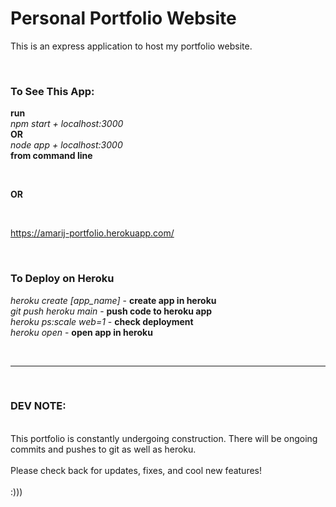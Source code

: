 # Personal Portfolio Website

This is an express application to host my portfolio website. 
<br>



<br>

### To See This App:
<strong>run</strong>
<br>
*npm start + localhost:3000* 
<br>
<strong>OR</strong> 
<br>
*node app + localhost:3000* 
<br>
<strong>from command line</strong>

<br>

<strong>OR</strong>

<br>

https://amarij-portfolio.herokuapp.com/

<br>

### To Deploy on Heroku
*heroku create [app_name]* - <strong>create app in heroku</strong> <br>
*git push heroku main* - <strong>push code to heroku app</strong> <br>
*heroku ps:scale web=1* - <strong>check deployment</strong> <br>
*heroku open* - <strong>open app in heroku</strong> <br>

<br>

<hr>
<br>

### DEV NOTE:
<br>
This portfolio is constantly undergoing construction. There will be ongoing commits and pushes to git as well as heroku. <br>
<br>
Please check back for updates, fixes, and cool new features! <br>
<br>
:)))